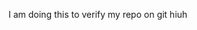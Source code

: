 <!-- GitAds-Verify: VDPPMEOUSQQZU5SQG6X4MTPXZEF5C5CN -->

I am doing this to verify my repo on git
hiuh
